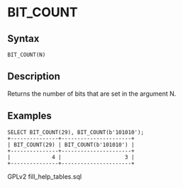 
# BIT_COUNT

## Syntax


```
BIT_COUNT(N)
```

## Description


Returns the number of bits that are set in the argument N.


## Examples


```
SELECT BIT_COUNT(29), BIT_COUNT(b'101010');
+---------------+----------------------+
| BIT_COUNT(29) | BIT_COUNT(b'101010') |
+---------------+----------------------+
|             4 |                    3 |
+---------------+----------------------+
```


GPLv2 fill_help_tables.sql

